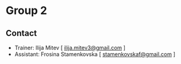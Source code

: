 # Group 2

## Contact

- Trainer: Ilija Mitev [ ilija.mitev3@gmail.com ]
- Assistant: Frosina Stamenkovska [ stamenkovskaf@gmail.com ]
